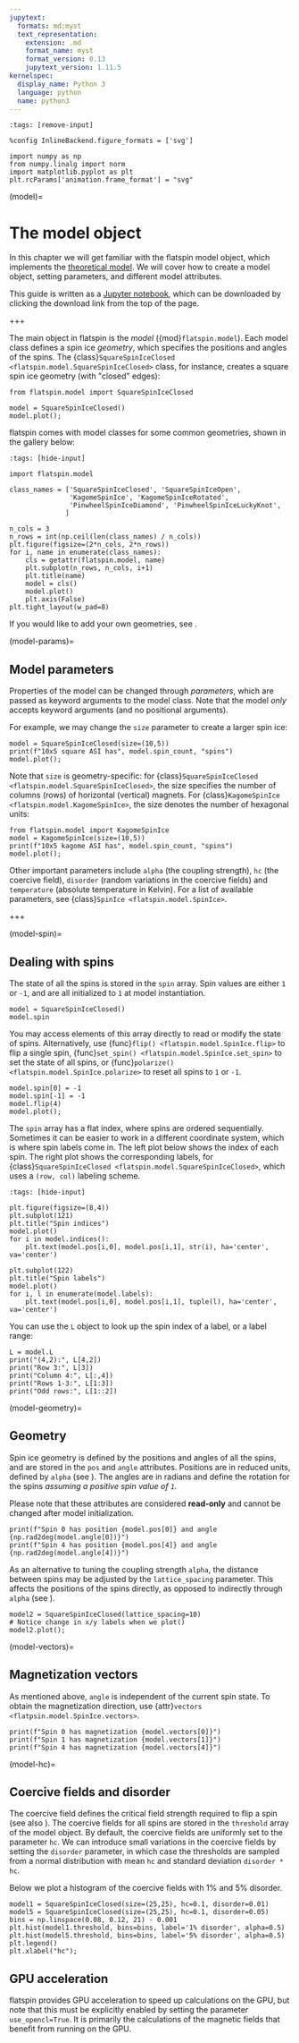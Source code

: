 ```yaml
---
jupytext:
  formats: md:myst
  text_representation:
    extension: .md
    format_name: myst
    format_version: 0.13
    jupytext_version: 1.11.5
kernelspec:
  display_name: Python 3
  language: python
  name: python3
---
```


```{code-cell} ipython3
:tags: [remove-input]

%config InlineBackend.figure_formats = ['svg']

import numpy as np
from numpy.linalg import norm
import matplotlib.pyplot as plt
plt.rcParams['animation.frame_format'] = "svg"
```

(model)=

# The model object

In this chapter we will get familiar with the flatspin model object, which implements the [theoretical model](theory).
We will cover how to create a model object, setting parameters, and different model attributes.

This guide is written as a [Jupyter notebook](https://jupyter.org/), which can be downloaded by clicking the download link from the top of the page.

+++

The main object in flatspin is the *model* ({mod}`flatspin.model`). Each model class defines a spin ice *geometry*, which specifies the positions and angles of the spins. The {class}`SquareSpinIceClosed <flatspin.model.SquareSpinIceClosed>` class, for instance, creates a square spin ice geometry (with "closed" edges):

```{code-cell} ipython3
from flatspin.model import SquareSpinIceClosed

model = SquareSpinIceClosed()
model.plot();
```

flatspin comes with model classes for some common geometries, shown in the gallery below:

```{code-cell} ipython3
:tags: [hide-input]

import flatspin.model

class_names = ['SquareSpinIceClosed', 'SquareSpinIceOpen',
               'KagomeSpinIce', 'KagomeSpinIceRotated',
               'PinwheelSpinIceDiamond', 'PinwheelSpinIceLuckyKnot',
              ]

n_cols = 3
n_rows = int(np.ceil(len(class_names) / n_cols))
plt.figure(figsize=(2*n_cols, 2*n_rows))
for i, name in enumerate(class_names):
    cls = getattr(flatspin.model, name)
    plt.subplot(n_rows, n_cols, i+1)
    plt.title(name)
    model = cls()
    model.plot()
    plt.axis(False)
plt.tight_layout(w_pad=8)
```

If you would like to add your own geometries, see [](extending).

(model-params)=
## Model parameters

Properties of the model can be changed through *parameters*, which are passed as keyword arguments to the model class. Note that the model *only* accepts keyword arguments (and no positional arguments).

For example, we may change the `size` parameter to create a larger spin ice:

```{code-cell} ipython3
model = SquareSpinIceClosed(size=(10,5))
print(f"10x5 square ASI has", model.spin_count, "spins")
model.plot();
```

Note that `size` is geometry-specific: for {class}`SquareSpinIceClosed <flatspin.model.SquareSpinIceClosed>`, the size specifies the number of columns (rows) of horizontal (vertical) magnets.
For {class}`KagomeSpinIce <flatspin.model.KagomeSpinIce>`, the size denotes the number of hexagonal units:

```{code-cell} ipython3
from flatspin.model import KagomeSpinIce
model = KagomeSpinIce(size=(10,5))
print(f"10x5 kagome ASI has", model.spin_count, "spins")
model.plot();
```

Other important parameters include `alpha` (the coupling strength), `hc` (the coercive field), `disorder` (random variations in the coercive fields) and `temperature` (absolute temperature in Kelvin). For a list of available parameters, see {class}`SpinIce <flatspin.model.SpinIce>`.

+++

(model-spin)=
## Dealing with spins

The state of all the spins is stored in the `spin` array. Spin values are either `1` or `-1`, and are all initialized to `1` at model instantiation.

```{code-cell} ipython3
model = SquareSpinIceClosed()
model.spin
```

You may access elements of this array directly to read or modify the state of spins.
Alternatively, use {func}`flip() <flatspin.model.SpinIce.flip>` to flip a single spin, {func}`set_spin() <flatspin.model.SpinIce.set_spin>` to set the state of all spins, or {func}`polarize() <flatspin.model.SpinIce.polarize>` to reset all spins to `1` or `-1`.

```{code-cell} ipython3
model.spin[0] = -1
model.spin[-1] = -1
model.flip(4)
model.plot();
```

The `spin` array has a flat index, where spins are ordered sequentially. Sometimes it can be easier to work in a different coordinate system, which is where spin labels come in. The left plot below shows the index of each spin. The right plot shows the corresponding labels, for {class}`SquareSpinIceClosed <flatspin.model.SquareSpinIceClosed>`, which uses a `(row, col)` labeling scheme.

```{code-cell} ipython3
:tags: [hide-input]

plt.figure(figsize=(8,4))
plt.subplot(121)
plt.title("Spin indices")
model.plot()
for i in model.indices():
    plt.text(model.pos[i,0], model.pos[i,1], str(i), ha='center', va='center')

plt.subplot(122)
plt.title("Spin labels")
model.plot()
for i, l in enumerate(model.labels):
    plt.text(model.pos[i,0], model.pos[i,1], tuple(l), ha='center', va='center')
```

You can use the `L` object to look up the spin index of a label, or a label range:

```{code-cell} ipython3
L = model.L
print("(4,2):", L[4,2])
print("Row 3:", L[3])
print("Column 4:", L[:,4])
print("Rows 1-3:", L[1:3])
print("Odd rows:", L[1::2])
```

(model-geometry)=
## Geometry

Spin ice geometry is defined by the positions and angles of all the spins, and are stored in the `pos` and `angle` attributes. Positions are in reduced units, defined by `alpha` (see [](theory)). The angles are in radians and define the rotation for the spins *assuming a positive spin value of `1`*.

Please note that these attributes are considered **read-only** and cannot be changed after model initialization.

```{code-cell} ipython3
print(f"Spin 0 has position {model.pos[0]} and angle {np.rad2deg(model.angle[0])}")
print(f"Spin 4 has position {model.pos[4]} and angle {np.rad2deg(model.angle[4])}")
```

As an alternative to tuning the coupling strength `alpha`, the distance between spins may be adjusted by the `lattice_spacing` parameter. This affects the positions of the spins directly, as opposed to indirectly through `alpha` (see [](theory)).

```{code-cell} ipython3
model2 = SquareSpinIceClosed(lattice_spacing=10)
# Notice change in x/y labels when we plot()
model2.plot();
```

(model-vectors)=
## Magnetization vectors

As mentioned above, `angle` is independent of the current spin state. To obtain the magnetization direction, use {attr}`vectors <flatpsin.model.SpinIce.vectors>`.

```{code-cell} ipython3
print(f"Spin 0 has magnetization {model.vectors[0]}")
print(f"Spin 1 has magnetization {model.vectors[1]}")
print(f"Spin 4 has magnetization {model.vectors[4]}")
```

(model-hc)=
## Coercive fields and disorder

The coercive field defines the critical field strength required to flip a spin (see also [](switching)). 
The coercive fields for all spins are stored in the `threshold` array of the model object.
By default, the coercive fields are uniformly set to the parameter `hc`.
We can introduce small variations in the coercive fields by setting the `disorder` parameter, in which case the thresholds are sampled from a normal distribution with mean `hc` and standard deviation `disorder * hc`.

Below we plot a histogram of the coercive fields with 1% and 5% disorder.

```{code-cell} ipython3
model1 = SquareSpinIceClosed(size=(25,25), hc=0.1, disorder=0.01)
model5 = SquareSpinIceClosed(size=(25,25), hc=0.1, disorder=0.05)
bins = np.linspace(0.08, 0.12, 21) - 0.001
plt.hist(model1.threshold, bins=bins, label='1% disorder', alpha=0.5)
plt.hist(model5.threshold, bins=bins, label='5% disorder', alpha=0.5)
plt.legend()
plt.xlabel("hc");
```

## GPU acceleration

flatspin provides GPU acceleration to speed up calculations on the GPU, but note that this must be explicitly enabled by setting the parameter `use_opencl=True`. It is primarily the calculations of the magnetic fields that benefit from running on the GPU.
